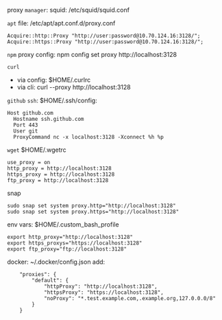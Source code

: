 proxy `manager`: squid: /etc/squid/squid.conf

`apt` file: /etc/apt/apt.conf.d/proxy.conf

```
Acquire::http::Proxy "http://user:password@10.70.124.16:3128/";
Acquire::https::Proxy "http://user:password@10.70.124.16:3128/";
```

`npm` proxy config: npm config set proxy http://localhost:3128

`curl`
- via config: $HOME/.curlrc
- via cli: curl --proxy http://localhost:3128

`github` `ssh`: $HOME/.ssh/config: 
```
Host github.com
  Hostname ssh.github.com
  Port 443
  User git
  ProxyCommand nc -x localhost:3128 -Xconnect %h %p
```

`wget` $HOME/.wgetrc
```
use_proxy = on
http_proxy = http://localhost:3128
https_proxy = http://localhost:3128
ftp_proxy = http://localhost:3128
```

snap
```
sudo snap set system proxy.http="http://localhost:3128"
sudo snap set system proxy.https="http://localhost:3128"
```

env vars: $HOME/.custom_bash_profile
```
export http_proxy="http://localhost:3128"
export https_proxys="https://localhost:3128"
export ftp_proxy="ftp://localhost:3128"
```


docker: ~/.docker/config.json
add:
```
	"proxies": {
		"default": {
			"httpProxy": "http://localhost:3128",
			"httpsProxy": "https://localhost:3128",
			"noProxy": "*.test.example.com,.example.org,127.0.0.0/8"
		}
	}
```

